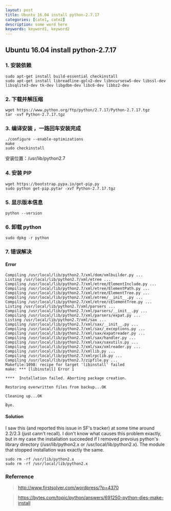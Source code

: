 ```yaml
---
layout: post
title: Ubuntu 16.04 install python-2.7.17
categories: [cate1, cate2]
description: some word here
keywords: keyword1, keyword2
---
```


## Ubuntu 16.04 install python-2.7.17

### 1. 安装依赖

```shell
sudo apt-get install build-essential checkinstall
sudo apt-get install libreadline-gplv2-dev libncursesw5-dev libssl-dev libsqlite3-dev tk-dev libgdbm-dev libc6-dev libbz2-dev
```

### 2. 下载并解压缩

```shell
wget https://www.python.org/ftp/python/2.7.17/Python-2.7.17.tgz
tar -xvf Python-2.7.17.tgz
```

### 3. 编译安装 ，一路回车安装完成

```shell
./configure --enable-optimizations
make
sudo checkinstall
```

安装位置：/usr/lib/python2.7

### 4. 安装 PIP

```shell
wget https://bootstrap.pypa.io/get-pip.py
sudo python get-pip.pytar -xvf Python-2.7.17.tgz
```

### 5. 显示版本信息

```shell
python --version
```

### 6. 卸载 python

```shell
sudo dpkg -r python
```

### 7. 错误解决

#### Error

```
Compiling /usr/local/lib/python2.7/xml/dom/xmlbuilder.py ...
Listing /usr/local/lib/python2.7/xml/etree ...
Compiling /usr/local/lib/python2.7/xml/etree/ElementInclude.py ...
Compiling /usr/local/lib/python2.7/xml/etree/ElementPath.py ...
Compiling /usr/local/lib/python2.7/xml/etree/ElementTree.py ...
Compiling /usr/local/lib/python2.7/xml/etree/__init__.py ...
Compiling /usr/local/lib/python2.7/xml/etree/cElementTree.py ...
Listing /usr/local/lib/python2.7/xml/parsers ...
Compiling /usr/local/lib/python2.7/xml/parsers/__init__.py ...
Compiling /usr/local/lib/python2.7/xml/parsers/expat.py ...
Listing /usr/local/lib/python2.7/xml/sax ...
Compiling /usr/local/lib/python2.7/xml/sax/__init__.py ...
Compiling /usr/local/lib/python2.7/xml/sax/_exceptions.py ...
Compiling /usr/local/lib/python2.7/xml/sax/expatreader.py ...
Compiling /usr/local/lib/python2.7/xml/sax/handler.py ...
Compiling /usr/local/lib/python2.7/xml/sax/saxutils.py ...
Compiling /usr/local/lib/python2.7/xml/sax/xmlreader.py ...
Compiling /usr/local/lib/python2.7/xmllib.py ...
Compiling /usr/local/lib/python2.7/xmlrpclib.py ...
Compiling /usr/local/lib/python2.7/zipfile.py ...
Makefile:1098: recipe for target 'libinstall' failed
make: *** [libinstall] Error 1

****  Installation failed. Aborting package creation.

Restoring overwritten files from backup...OK

Cleaning up...OK

Bye.
```

#### Solution

I saw this (and reported this issue in SF's tracker) at some time around
2.2/2.3 (just cann't recall). I don't know what causes this problem
exactly, but in my case the installation succeeded if I removed prevoius
python's library directory (/usr/lib/python2.x or
/usr/local/lib/python2.x). The module that stopped installation was
exactly the same.

```shell
sudo rm -rf /usr/lib/python2.x
sudo rm -rf /usr/local/lib/python2.x
```

### Referrence

> http://www.firstsolver.com/wordpress/?p=4370

> https://bytes.com/topic/python/answers/691250-python-dies-make-install
